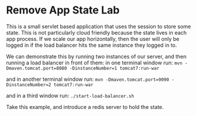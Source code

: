 # Remove App State Lab

This is a small servlet based application that uses the session to store some state.
This is not particularly cloud friendly because the state lives in each app process.
If we scale our app horizontally, then the user will only be logged in if the load balancer
hits the same instance they logged in to.

We can demonstrate this by running two instances of our server, and then running a load balancer in front of them:
in one terminal window run:
`mvn -Dmaven.tomcat.port=8080 -DinstanceNumber=1 tomcat7:run-war`

and in another terminal window run:
`mvn -Dmaven.tomcat.port=9090 -DinstanceNumber=2 tomcat7:run-war`

and in a third window run:
`./start-load-balancer.sh`

Take this example, and introduce a redis server to hold the state.
